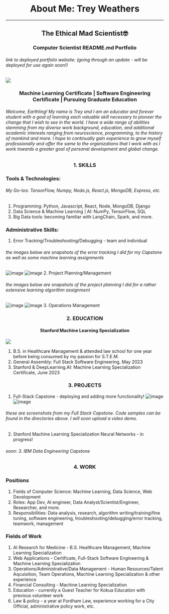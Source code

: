 <h1 align="center">
About Me: Trey Weathers
</h1>
<hr> </hr>

<h2 align="center">
The Ethical Mad Scientist🤓
</h2>

<h3 align="center">
Computer Scientist README.md Portfolio
</h3>

###### link to deployed portfolio website: (going through an update - will be deployed for use again soon!)

<img src="https://i.postimg.cc/FRWr6HHD/funny-urkey.webp" align="center"> 
</img>

<h3 align="center">
Machine Learning Certificate | Software Engineering Certificate | Pursuing Graduate Education
</h3>

###### Welcome, Earthling! My name is Trey and I am an educator and forever student with a goal of learning each valuable skill necessary to pioneer the change that I wish to see in the world. I have a wide range of abilities stemming from my diverse work background, education, and additional academic interests ranging from neuroscience, programming, to the history of mankind and more. I hope to continually gain experience to grow myself professionally and offer the same to the organizations that I work with as I work towards a greater goal of personal development and global change.

<h3 align="center">
1. SKILLS
</h3>

### Tools & Technologies:
###### My Go-tos: TensorFlow, Numpy, Node.js, React.js, MongoDB, Express, etc.
1. Programming: Python, Javascript, React, Node, MongoDB, Django
2. Data Science & Machine Learning | AI: NumPy, TensorFlow, SQL
4. Big Data tools: becoming familiar with LangChain, Spark, and more. 

### Administrative Skills:
1. Error Tracking/Troubleshooting/Debugging - team and individual
###### the images below are snapshots of the error tracking I did for my Capstone as well as some machine learning assignments
![image](https://i.imgur.com/ZMeXgZ0.jpg)
![image](https://i.postimg.cc/N0Kqp4CT/Image-5-31-23-at-3-38-PM.jpg)
2. Project Planning/Management
###### the images below are snapshots of the project planning I did for a rather extensive learning algorithm assignment
![image](https://i.postimg.cc/hjxFqGBt/Image-5-31-23-at-3-37-PM.jpg)
![image](https://i.postimg.cc/CKrkkjzz/Image-5-31-23-at-3-37-PM-1.jpg)
3. Operations Management

<h3 align="center">
2. EDUCATION
</h3>

<h4 align="center">
  Stanford Machine Learning Specialization
</h4>
<img src="https://i.postimg.cc/3Jrk9k3k/Image-6-20-23-at-7-27-AM.jpg" align="center"> </img>

1. B.S. in Healthcare Management & attended law school for one year before being consumed by my passion for S.T.E.M.
2. General Assembly: Full Stack Software Engineering, May 2023
3. Stanford & DeepLearning.AI: Machine Learning Specialization Certificate, June 2023

<h3 align="center">
3. PROJECTS
</h3>

1. Full-Stack Capstone - deploying and adding more functionality!
![image](https://i.imgur.com/9qRZRqA.jpg)
![image](https://i.imgur.com/QDDD5Vu.jpg)
###### these are screenshots from my Full Stack Capstone. Code samples can be found in the directories above. I will soon upload a video demo.

2. Stanford Machine Learning Specialization Neural Networks - in progress!

###### soon: 3. IBM Data Engineering Capstone

<h3 align="center">
4. WORK
</h3>

### Positions
1. Fields of Computer Science: Machine Learning, Data Science, Web Development
2. Roles: App Dev, AI engineer, Data Analyst/Scientist/Engineer, Researcher, and more.
3. Responsibilities: Data analysis, research, algorithm writing/training/fine tuning, software engineering, troubleshooting/debugging/error tracking, teamwork, management

### Fields of Work
1. AI Research for Medicine -  B.S. Healthcare Management, Machine Learning Specialization
2. Web Applications - Certificate, Full-Stack Software Engineering & Machine Learning Specialization
3. Operations/Administrative/Data Management - Human Resources/Talent Aqcuisition, Team Operations, Machine Learning Specialization & other experience
4. Financial Consulting - Machine Learning Specialization
5. Education - currently a Guest Teacher for Kokua Education with previous volunteer work
6. Law & policy - a year at Fordham Law, experience working for a City Official, administrative policy work, etc.
